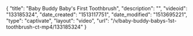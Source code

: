 {
    "title": "Baby Buddy Baby's First Toothbrush",
    "description": "",
    "videoid": "133185324",
    "date_created": "1513117751",
    "date_modified": "1513695221",
    "type": "captivate",
    "layout": "video",
    "url": "\/v\/baby-buddy-babys-1st-toothbrush-ct-mp4\/133185324"
}